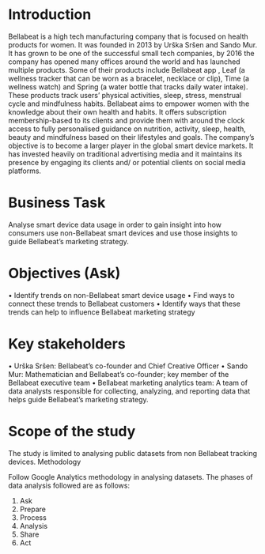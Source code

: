 # **Introduction**

Bellabeat is a high tech manufacturing company that is focused on health products for women. It was founded in 2013 by Urška Sršen and Sando Mur. It has grown to be one of the successful small tech companies, by 2016 the company has opened many offices around the world and has launched multiple products. Some of their products include Bellabeat app , Leaf (a wellness tracker that can be worn as a bracelet, necklace or clip), Time (a wellness watch) and Spring (a water bottle that tracks daily water intake). These products track users’ physical activities, sleep, stress, menstrual cycle and mindfulness habits. 
Bellabeat aims to empower women with the knowledge about their own health and habits. It offers subscription membership-based to its clients and provide them with around the clock access to fully personalised guidance on nutrition, activity, sleep, health, beauty and mindfulness based on their lifestyles and goals. 
The company’s objective is to become a larger player in the global smart device markets. It has invested heavily on traditional advertising media and it maintains its presence by engaging its clients and/ or potential clients on social media platforms. 

# **Business Task**

Analyse smart device data usage in order to gain insight into how consumers use non-Bellabeat smart devices and use those insights to guide Bellabeat’s marketing strategy. 

# **Objectives (Ask)**

• Identify trends on non-Bellabeat smart device usage 
• Find ways to connect these trends to Bellabeat customers 
• Identify ways that these trends can help to influence Bellabeat marketing strategy 

# **Key stakeholders** 

• Urška Sršen: Bellabeat’s co-founder and Chief Creative Officer 
• Sando Mur: Mathematician and Bellabeat’s co-founder; key member of the Bellabeat executive team 
• Bellabeat marketing analytics team: A team of data analysts responsible for collecting, analyzing, and reporting data that helps guide Bellabeat’s marketing strategy. 

# **Scope of the study** 

The study is limited to analysing public datasets from non Bellabeat tracking devices. 
Methodology 

Follow Google Analytics methodology in analysing datasets. The phases of data analysis followed are as follows: 
1. Ask 
2. Prepare 
3. Process 
4. Analysis 
5. Share 
6. Act 
